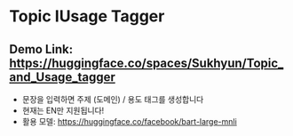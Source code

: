 # Topic IUsage Tagger

## Demo Link: https://huggingface.co/spaces/Sukhyun/Topic_and_Usage_tagger

* 문장을 입력하면 주제 (도메인) / 용도 태그를 생성합니다
* 현재는 EN만 지원됩니다!
* 활용 모델: https://huggingface.co/facebook/bart-large-mnli
